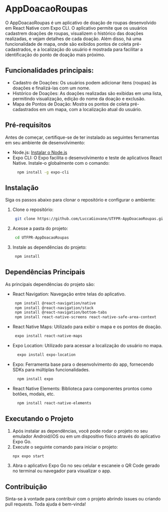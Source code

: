 # AppDoacaoRoupas
O AppDoacaoRoupas é um aplicativo de doação de roupas desenvolvido em React Native com Expo CLI. O aplicativo permite que os usuários cadastrem doações de roupas, visualizem o histórico das doações realizadas, e vejam detalhes de cada doação. Além disso, há uma funcionalidade de mapa, onde são exibidos pontos de coleta pré-cadastrados, e a localização do usuário é mostrada para facilitar a identificação do ponto de doação mais próximo.

## Funcionalidades principais:
- Cadastro de Doações: Os usuários podem adicionar itens (roupas) às doações e finalizá-las com um nome.
- Histórico de Doações: As doações realizadas são exibidas em uma lista, permitindo visualização, edição do nome da doação e exclusão.
- Mapa de Pontos de Doação: Mostra os pontos de coleta pré-cadastrados em um mapa, com a localização atual do usuário.

## Pré-requisitos
Antes de começar, certifique-se de ter instalado as seguintes ferramentas em seu ambiente de desenvolvimento:

- Node.js: [Instalar o Node.js](https://nodejs.org/pt)
- Expo CLI: O Expo facilita o desenvolvimento e teste de aplicativos React Native. Instale-o globalmente com o comando:
  ```bash
    npm install -g expo-cli
  ```
## Instalação
Siga os passos abaixo para clonar o repositório e configurar o ambiente:

1. Clone o repositório:
   ```bash
    git clone https://github.com/LuccaGiovane/UTFPR-AppDoacaoRoupas.git
   ```
2. Acesse a pasta do projeto:
   ```bash
    cd UTFPR-AppDoacaoRoupas
   ```
3. Instale as dependências do projeto:
   ```bash
    npm install
   ```

## Dependências Principais
As principais dependências do projeto são:
- React Navigation: Navegação entre telas do aplicativo.
   ```bash
    npm install @react-navigation/native
    npm install @react-navigation/stack
    npm install @react-navigation/bottom-tabs
    npm install react-native-screens react-native-safe-area-context
   ```
- React Native Maps: Utilizado para exibir o mapa e os pontos de doação.
   ```bash
    expo install react-native-maps
   ```
- Expo Location: Utilizado para acessar a localização do usuário no mapa.
  ```bash
    expo install expo-location
   ```
- Expo: Ferramenta base para o desenvolvimento do app, fornecendo SDKs para múltiplas funcionalidades.
  ```bash
    npm install expo
   ```
- React Native Elements: Biblioteca para componentes prontos como botões, modais, etc.
  ```bash
    npm install react-native-elements
   ```

## Executando o Projeto
1. Após instalar as dependências, você pode rodar o projeto no seu emulador Android/iOS ou em um dispositivo físico através do aplicativo Expo Go.
2. Execute o seguinte comando para iniciar o projeto:
    ```bash
    npx expo start
   ```
3. Abra o aplicativo Expo Go no seu celular e escaneie o QR Code gerado no terminal ou navegador para visualizar o app.

## Contribuição
Sinta-se à vontade para contribuir com o projeto abrindo issues ou criando pull requests. Toda ajuda é bem-vinda!
